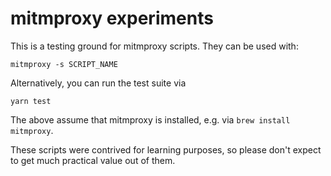 # mitmproxy experiments

This is a testing ground for mitmproxy scripts. They can be used with:

    mitmproxy -s SCRIPT_NAME

Alternatively, you can run the test suite via

    yarn test

The above assume that mitmproxy is installed, e.g. via `brew install mitmproxy`.

These scripts were contrived for learning purposes, so please don't expect to
get much practical value out of them.

